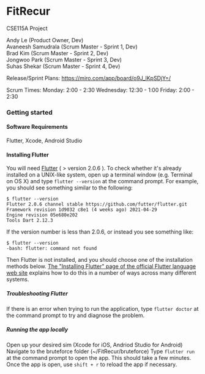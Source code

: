 # FitRecur
CSE115A Project

Andy Le (Product Owner, Dev)\
Avaneesh Samudrala (Scrum Master - Sprint 1, Dev)\
Brad Kim (Scrum Master - Sprint 2, Dev)\
Jongwoo Park (Scrum Master - Sprint 3, Dev)\
Suhas Shekar (Scrum Master - Sprint 4, Dev)

Release/Sprint Plans: https://miro.com/app/board/o9J_lKpSDjY=/

Scrum Times:
Monday: 2:00 - 2:30
Wednesday: 12:30 - 1:00
Friday: 2:00 - 2:30

### Getting started

#### Software Requirements
Flutter, Xcode, Android Studio

#### Installing Flutter

You will need [Flutter](https://flutter.dev/docs/get-started/install) ( > version 2.0.6 ). To check
whether it's already installed on a UNIX-like system, open up a terminal
window (e.g. Terminal on OS X) and type `flutter --version` at the command prompt. For
example, you should see something similar to the following:

```shell
$ flutter --version
Flutter 2.0.6 channel stable https://github.com/futter/flutter.git
Framework revision 1d9032 c8e1 (4 weeks ago) 2021-04-29
Engine revision 05e680e202
Tools Dart 2.12.3
```

If the version number is less than 2.0.6, or instead you see something like:

```shell
$ flutter --version
-bash: flutter: command not found
```

Then Flutter is not installed, and you should choose one of the installation
methods below. [The "Installing Flutter" page of the official
Flutter language web
site](https://flutter.dev/docs/get-started/install) explains how
to do this in a number of ways across many different systems.

##### Troubleshooting Flutter
If there is an error when trying to run the application, type `flutter doctor` at the command prompt
to try and diagnose the problem.

##### Running the app locally
Open up your desired sim (Xcode for iOS, Andriod Studio for Android)
Navigate to the bruteforce folder (~/FitRecur/bruteforce)
Type `flutter run` at the command prompt to open the app. This should take a few minutes.
Once the app is open, use `shift + r` to reload the app if necessary.
